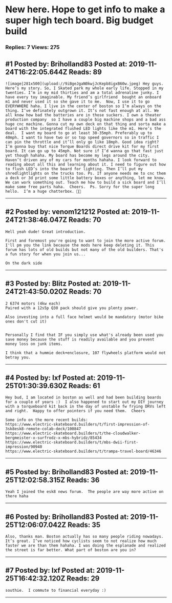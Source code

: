 # New here. Hope to get info to make a super high tech board. Big budget build

### Replies: 7 Views: 275

## \#1 Posted by: Briholland83 Posted at: 2019-11-24T16:22:05.644Z Reads: 89

```
![image|281x500](upload://9iBgeJgaN0kwjJcKepb8igxB60w.jpeg) Hey guys. Here’s my story. So, I Skated park my whole early life. Stopped in my twenties. I’m in my mid thirties and am a total adrenaline junky. I have every toy imaginable. My friend’s girlfriend  bought an onboard m1 and never used it so she gave it to me.  Now, I use it to go EVERYWHERE haha. I live in the center of boston so I’m always on the thing. I’ve definately outgrown it. It’s not fast enough at all. We all know how bad the batteries are in those suckers. I own a theater production company  so I have a couple big machine shops and a bad ass huge cnc machine. Gonna cut my own deck on that thing and sorta make a board with the integrated flushed LED lights like the m1. Here’s the deal.  I want my board to go at least 30-35mph. Preferably up to 40mph. I want to have two or so top speed governors so in traffic I can pin the throttle and it’ll only go like 18mph. Good idea right?  I’m gonna buy that nice Torque Boards direct drive kit for my first board. It can go up to 45mph. Not sure if I’d wanna go that fast just yet though hahaha. My board has become my legs around the city.  Haven’t driven any of my cars for months hahaha. I look forward to reading about all this and learning about it. I need to figure out how to flush LED’s into the board for lighting. Then I’ll put my shredlightlights on the trucks too. Ps. If anyone needs me to cnc them a deck or 3d print some little battery boxes or anything, let me know. We can work something out. Teach me how to build a sick board and I’ll make some free parts haha.  Cheers.  Ps. Sorry for the super long hello.  I’m a huge chatterbox. 🤘🏼
```

---
## \#2 Posted by: venom121212 Posted at: 2019-11-24T21:38:46.047Z Reads: 70

```
Hell yeah dude! Great introduction.

First and foremost you're going to want to join the more active forum. I'll pm you the link because the mods here keep deleting it. This forum has lots of old builds but not many of the old builders. That's a fun story for when you join us...

On the dark side
```

---
## \#3 Posted by: Blitz Posted at: 2019-11-24T21:43:50.020Z Reads: 70

```
2 6374 motors (4kw each)
Paired with a 12s5p Q30 pack should give you plenty power.

Also investing into a full face helmet would be mandatory (motor bike ones don't cut it)


Personally I find that IF you simply use what's already been used you save money because the stuff is readily available and you prevent money loss on junk items.

I think that a hummie deck+enclosure, 107 flywheels platform would not betray you.
```

---
## \#4 Posted by: Ixf Posted at: 2019-11-25T01:30:39.630Z Reads: 61

```
Hey bud, I am located in boston as well and had been building boards for a couple of years :)  I also happened to start out my DIY journey with a torqueboard kit back in the day of unstable fw frying DRVs left and right.  Happy to offer pointers if you need them.  Cheers

Some info on the more recent builds:
https://www.electric-skateboard.builders/t/first-impression-of-3sk8esk8-remote-colab-deck/100847
https://www.electric-skateboard.builders/t/the-cloudwalker-bergmeister-x-surfrodz-x-mbs-hybridz/85434
https://www.electric-skateboard.builders/t/mbs-dwii-first-impression/90940
https://www.electric-skateboard.builders/t/trampa-travel-board/46346
```

---
## \#5 Posted by: Briholland83 Posted at: 2019-11-25T12:02:58.315Z Reads: 36

```
Yeah I joined the esk8 news forum.  The people are way more active on there haha
```

---
## \#6 Posted by: Briholland83 Posted at: 2019-11-25T12:06:07.042Z Reads: 35

```
Also, thanks man. Boston actually has so many people riding nowadays.  It’s great. I’ve noticed how cyclists seem to not realize how much faster we are than them hahaha. I was doing the esplanade and realized the street is far better. What part of boston are you in?
```

---
## \#7 Posted by: Ixf Posted at: 2019-11-25T16:42:32.120Z Reads: 29

```
southie.  I commute to financial everyday :)
```

---
